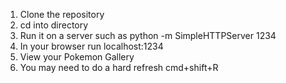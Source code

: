 1. Clone the repository
2. cd into directory
3. Run it on a server such as
    python -m SimpleHTTPServer 1234
4. In your browser run localhost:1234
5. View your Pokemon Gallery
6. You may need to do a hard refresh cmd+shift+R
